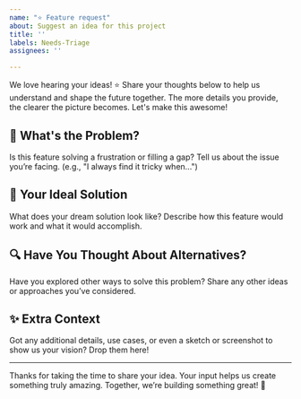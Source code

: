 ```yaml
---
name: "⭐ Feature request"
about: Suggest an idea for this project
title: ''
labels: Needs-Triage
assignees: ''

---
```


We love hearing your ideas! ⭐ Share your thoughts below to help us understand and shape the future together. The more details you provide, the clearer the picture becomes. Let's make this awesome!

## 🧐 What's the Problem?
Is this feature solving a frustration or filling a gap? Tell us about the issue you’re facing. (e.g., "I always find it tricky when...")

## 🌈 Your Ideal Solution
What does your dream solution look like? Describe how this feature would work and what it would accomplish.

## 🔍 Have You Thought About Alternatives?
Have you explored other ways to solve this problem? Share any other ideas or approaches you’ve considered.

## ✨ Extra Context
Got any additional details, use cases, or even a sketch or screenshot to show us your vision? Drop them here!

---

Thanks for taking the time to share your idea. Your input helps us create something truly amazing. Together, we’re building something great! 🚀
